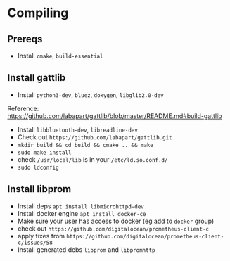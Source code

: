 
# Compiling

## Prereqs
- Install `cmake`, `build-essential`

## Install gattlib  

- Install `python3-dev`, `bluez`, `doxygen`, `libglib2.0-dev`

Reference: https://github.com/labapart/gattlib/blob/master/README.md#build-gattlib
- Install `libbluetooth-dev`, `libreadline-dev`
- Check out `https://github.com/labapart/gattlib.git`
- `mkdir build && cd build && cmake .. && make`
- `sudo make install`
- check `/usr/local/lib` is in your `/etc/ld.so.conf.d/`
- `sudo ldconfig`

## Install libprom
- Install deps `apt install libmicrohttpd-dev`
- Install docker engine `apt install docker-ce`
- Make sure your user has access to docker (eg add to `docker` group)
- check out `https://github.com/digitalocean/prometheus-client-c`
- apply fixes from `https://github.com/digitalocean/prometheus-client-c/issues/58`
- Install generated debs `libprom` and `libpromhttp`